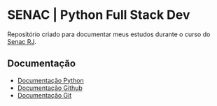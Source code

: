 # SENAC | Python Full Stack Dev
Repositório criado para documentar meus estudos durante o curso do [Senac RJ](https://www.rj.senac.br/).

## Documentação
- [Documentação Python](https://docs.python.org/pt-br/3/tutorial/)
- [Documentação Github](https://docs.github.com/pt/get-started) 
- [Documentação Git](https://git-scm.com/)





